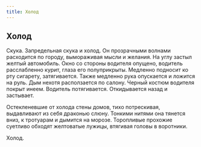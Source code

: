 ```yaml
---
title: Холод
---
```

## Холод

Скука. Запредельная скука и холод. Он прозрачными волнами расходится по городу, вымораживая мысли и желания. На углу застыл желтый автомобиль. Окно со стороны водителя опущено, водитель расслабленно курит, глаза его полуприкрыты. Медленно подносит ко рту сигарету, затягивается. Также медленно рука опускается и ложится на руль. Дым нехотя расползается по салону. Черный костюм водителя покрыт инеем. Водитель потягивается. Откидывается назад и застывает.

Остекленевшие от холода стены домов, тихо потрескивая, выдавливают из себя драконью слюну. Тонкими нитями она тянется вниз, к тротуарам и дымится на морозе. Торопливые прохожие суетливо обходят желтоватые лужицы, втягивая головы в воротники.

Холод.